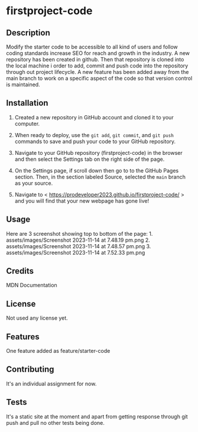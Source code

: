 # firstproject-code

## Description
Modify the starter code to be accessible to all kind of users and follow coding standards increase SEO for reach and growth in the industry. A new repository has been created in github. Then that repository is cloned into the local machine i order to add, commit and push code into the repository through out project lifecycle. A new feature has been added away from the main branch to work on a specific aspect of the code so that version control is maintained.

## Installation

1. Created a new repository in GitHub account and cloned it to your computer.

2. When ready to deploy, use the `git add`, `git commit`, and `git push` commands to save and push your code to your GitHub repository.

3. Navigate to your GitHub repository (firstproject-code) in the browser and then select the Settings tab on the right side of the page.

4. On the Settings page, if scroll down then go to to the GitHub Pages section. Then, in the section labeled Source, selected the `main` branch as your source.

5. Navigate to < https://prodeveloper2023.github.io/firstproject-code/ > and you will find that your new webpage has gone live!

## Usage 
Here are 3 screenshot showing top to bottom of the page:
    1. assets/images/Screenshot 2023-11-14 at 7.48.19 pm.png
    2. assets/images/Screenshot 2023-11-14 at 7.48.57 pm.png
    3. assets/images/Screenshot 2023-11-14 at 7.52.33 pm.png

## Credits
MDN Documentation

## License
Not used any license yet.

## Features
One feature added as feature/starter-code

## Contributing
It's an individual assignment for now.

## Tests
It's a static site at the moment and apart from getting response through git push and pull no other tests being done.
